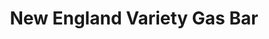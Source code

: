 ---
title: "New England Variety Gas Bar"
url: /tillsonburg/new-england-variety-gas-bar/
shop: Lebensmittel
---